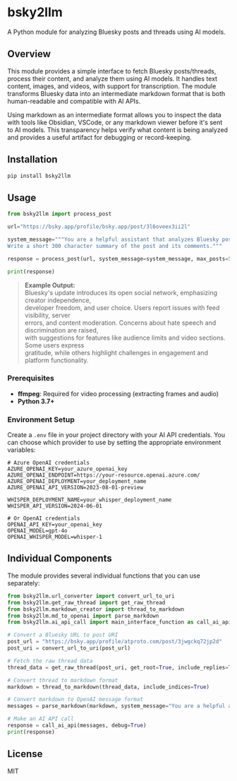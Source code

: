 # bsky2llm

A Python module for analyzing Bluesky posts and threads using AI models.

## Overview

This module provides a simple interface to fetch Bluesky posts/threads, process their content, and analyze them using AI models. It handles text content, images, and videos, with support for transcription. The module transforms Bluesky data into an intermediate markdown format that is both human-readable and compatible with AI APIs.

Using markdown as an intermediate format allows you to inspect the data with tools like Obsidian, VSCode, or any markdown viewer before it's sent to AI models. This transparency helps verify what content is being analyzed and provides a useful artifact for debugging or record-keeping.


## Installation

```bash
pip install bsky2llm
```

## Usage

```python
from bsky2llm import process_post

url="https://bsky.app/profile/bsky.app/post/3l6oveex3ii2l"

system_message="""You are a helpful assistant that analyzes Bluesky posts.
Write a short 300 character summary of the post and its comments."""

response = process_post(url, system_message=system_message, max_posts=50, max_depth=1)

print(response)
```

> **Example Output:**  
> Bluesky's update introduces its open social network, emphasizing creator independence,  
> developer freedom, and user choice. Users report issues with feed visibility, server  
> errors, and content moderation. Concerns about hate speech and discrimination are raised,  
> with suggestions for features like audience limits and video sections. Some users express  
> gratitude, while others highlight challenges in engagement and platform functionality.

### Prerequisites

- **ffmpeg**: Required for video processing (extracting frames and audio)
- **Python 3.7+**

### Environment Setup

Create a `.env` file in your project directory with your AI API credentials. You can choose which provider to use by setting the appropriate environment variables:

```
# Azure OpenAI credentials
AZURE_OPENAI_KEY=your_azure_openai_key
AZURE_OPENAI_ENDPOINT=https://your-resource.openai.azure.com/
AZURE_OPENAI_DEPLOYMENT=your_deployment_name
AZURE_OPENAI_API_VERSION=2023-08-01-preview

WHISPER_DEPLOYMENT_NAME=your_whisper_deployment_name
WHISPER_API_VERSION=2024-06-01

# Or OpenAI credentials
OPENAI_API_KEY=your_openai_key
OPENAI_MODEL=gpt-4o
OPENAI_WHISPER_MODEL=whisper-1
```

## Individual Components

The module provides several individual functions that you can use separately:

```python
from bsky2llm.url_converter import convert_url_to_uri
from bsky2llm.get_raw_thread import get_raw_thread
from bsky2llm.markdown_creator import thread_to_markdown
from bsky2llm.md_to_openai import parse_markdown
from bsky2llm.ai_api_call import main_interface_function as call_ai_api

# Convert a Bluesky URL to post URI
post_url = "https://bsky.app/profile/atproto.com/post/3jwgckq72jp2d"
post_uri = convert_url_to_uri(post_url)

# Fetch the raw thread data
thread_data = get_raw_thread(post_uri, get_root=True, include_replies=True)

# Convert thread to markdown format
markdown = thread_to_markdown(thread_data, include_indices=True)

# Convert markdown to OpenAI message format
messages = parse_markdown(markdown, system_message="You are a helpful assistant analyzing a Bluesky thread.")

# Make an AI API call
response = call_ai_api(messages, debug=True)
print(response)
```

## License

MIT